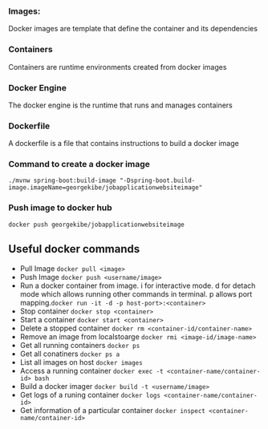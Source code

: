 ### Images: 
Docker images are template that define the container and its dependencies
### Containers
Containers are runtime environments created from docker images
### Docker Engine
The docker engine is the runtime that runs and manages containers
### Dockerfile
A dockerfile is a file that contains instructions to build a docker image

### Command to create a docker image
```./mvnw spring-boot:build-image "-Dspring-boot.build-image.imageName=georgekibe/jobapplicationwebsiteimage"```

### Push image to docker hub
```docker push georgekibe/jobapplicationwebsiteimage```

## Useful docker commands
- Pull Image ```docker pull <image>```
- Push Image ```docker push <username/image>```
- Run a docker container from image. i for interactive mode. d for detach mode which allows running other commands in terminal. p allows port mapping.```docker run -it -d -p host-port>:<container>```
- Stop container ```docker stop <container>```
- Start a container ```docker start <container> ```
- Delete a stopped container ```docker rm <container-id/container-name>```
- Remove an image from localstoarge ```docker rmi <image-id/image-name>```
- Get all running containers ```docker ps ```
- Get all conatiners ```docker ps a```
- List all images on host ```docker images```
- Access a running container ```docker exec -t <container-name/container-id> bash```
- Build a docker imager ```docker build -t <username/image>```
- Get logs of a runing container ```docker logs <container-name/container-id>```
- Get information of a particular container ```docker inspect <container-name/container-id>```